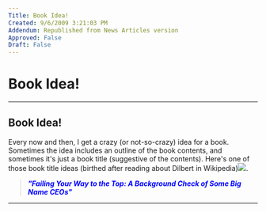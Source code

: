 ```yaml
---
Title: Book Idea!
Created: 9/6/2009 3:21:03 PM
Addendum: Republished from News Articles version
Approved: False
Draft: False
---
```

# Book Idea!

---

## Book Idea!


Every now and then, I get a crazy (or not-so-crazy) idea for a book. Sometimes the idea includes an outline of the book contents, and sometimes it's just a book title (suggestive of the contents). Here's one of those book title ideas (birthed after reading about Dilbert in Wikipedia)![](http://www.gilleland.info/Portals/_default/Smileys/wink.gif).



> ***<font color="#0000ff">&quot;Failing Your Way to the Top: A Background Check of Some Big Name CEOs&quot;***





---

